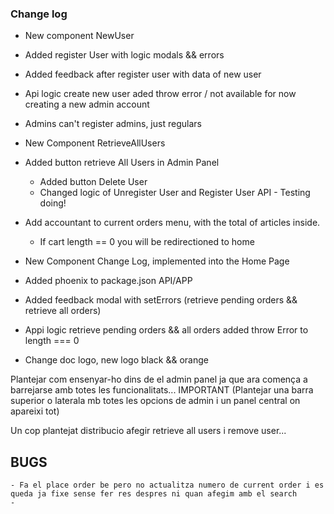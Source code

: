 ### Change log

+ New component NewUser
+ Added register User with logic modals && errors
+ Added feedback after register user with data of new user
+ Api logic create new user aded throw error / not available for now creating a new admin account
+ Admins can't register admins, just regulars

+ New Component RetrieveAllUsers
+ Added button retrieve All Users in Admin Panel
    + Added button Delete User
    + Changed logic of Unregister User and Register User API - Testing doing!

+ Add accountant to current orders menu, with the total of articles inside.
    + If cart length == 0 you will be redirectioned to home

+ New Component Change Log, implemented into the Home Page

+ Added phoenix to package.json API/APP

+ Added feedback modal with setErrors (retrieve pending orders && retrieve all orders)
+ Appi logic retrieve pending orders && all orders added throw Error to length === 0

+ Change doc logo, new logo black && orange



Plantejar com ensenyar-ho dins de el admin panel ja que ara comença a barrejarse amb totes les funcionalitats... IMPORTANT
(Plantejar una barra superior o laterala mb totes les opcions de admin i un panel central on apareixi tot)

Un cop plantejat distribucio afegir retrieve all users i remove user...

## BUGS
    
    - Fa el place order be pero no actualitza numero de current order i es queda ja fixe sense fer res despres ni quan afegim amb el search
    - 

